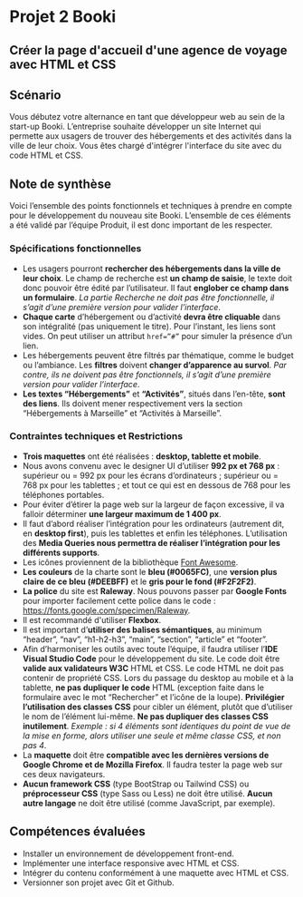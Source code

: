 # Projet 2 Booki
## Créer la page d'accueil d'une agence de voyage avec HTML et CSS
## Scénario
Vous débutez votre alternance en tant que développeur web au sein de la start-up Booki. 
L’entreprise souhaite développer un site Internet qui permette aux usagers de trouver des hébergements et des activités dans la ville de leur choix.
Vous êtes chargé d'intégrer l'interface du site avec du code HTML et CSS. 
## Note de synthèse
Voici l’ensemble des points fonctionnels et techniques à prendre en compte pour le développement du nouveau
site Booki. L’ensemble de ces éléments a été validé par l’équipe Produit, il est donc important de les respecter.

### Spécifications fonctionnelles
- Les usagers pourront **rechercher des hébergements dans la ville de leur choix**.
Le champ de recherche est **un champ de saisie**, le texte doit donc pouvoir être
édité par l’utilisateur.
Il faut **englober ce champ dans un formulaire**. *La partie Recherche ne doit pas
être fonctionnelle, il s’agit d’une première version pour valider l’interface*.
- **Chaque carte** d’hébergement ou d’activité **devra être cliquable** dans son
intégralité (pas uniquement le titre). 
Pour l’instant, les liens sont vides. On peut utiliser un attribut `href=”#”` pour
simuler la présence d’un lien.
- Les hébergements peuvent être filtrés par thématique, comme le budget ou
l’ambiance.
Les **filtres** doivent **changer d’apparence au survol**. *Par contre, ils ne doivent pas
être fonctionnels, il s’agit d’une première version pour valider l’interface*.
- **Les textes “Hébergements”** et **“Activités”**, situés dans l’en-tête, **sont des liens**. Ils
doivent mener respectivement vers la section “Hébergements à Marseille” et
“Activités à Marseille”.

### Contraintes techniques et Restrictions
- **Trois maquettes** ont été réalisées : **desktop, tablette et mobile**.
- Nous avons convenu avec le designer UI d’utiliser **992 px et 768 px** :
supérieur ou = 992 px pour les écrans d’ordinateurs ;
supérieur ou = 768 px pour les tablettes ;
et tout ce qui est en dessous de 768 pour les téléphones portables.
- Pour éviter d’étirer la page web sur la largeur de façon excessive, il va falloir déterminer
**une largeur maximum de 1 400 px**.
- Il faut d’abord réaliser l’intégration pour les ordinateurs (autrement dit, en **desktop first**),
puis les tablettes et enfin les téléphones. L’utilisation des **Media Queries nous permettra
de réaliser l’intégration pour les différents supports**.
- Les icônes proviennent de la bibliothèque [Font Awesome](https://fontawesome.com/).
- **Les couleurs** de la charte sont le **bleu (#0065FC)**, une **version plus claire de ce bleu
(#DEEBFF)** et le **gris pour le fond (#F2F2F2)**.
- **La police** du site est **Raleway**. Nous pouvons passer par **Google Fonts** pour importer
facilement cette police dans le code : https://fonts.google.com/specimen/Raleway.
- Il est recommandé d'utiliser **Flexbox**.
- Il est important d’**utiliser des balises sémantiques**, au minimum “header”, “nav”,
“h1-h2-h3”, “main”, “section”, “article” et “footer”.
-  Afin d’harmoniser les outils avec toute l’équipe, il faudra utiliser l’**IDE Visual Studio
Code** pour le développement du site.
Le code doit être **valide aux validateurs W3C** HTML et CSS.
Le code HTML ne doit pas contenir de propriété CSS.
Lors du passage du desktop au mobile et à la tablette, **ne pas dupliquer le code**
HTML (exception faite dans le formulaire avec le mot “Rechercher” et l’icône de la
loupe).
**Privilégier l’utilisation des classes CSS** pour cibler un élément, plutôt que d’utiliser
le nom de l’élément lui-même.
**Ne pas dupliquer des classes CSS inutilement**. *Exemple : si 4 éléments sont
identiques du point de vue de la mise en forme, alors utiliser une seule et même
classe CSS, et non pas 4*.
- La **maquette** doit être **compatible avec les dernières versions de Google Chrome et de
Mozilla Firefox**. Il faudra tester la page web sur ces deux navigateurs.
- **Aucun framework CSS** (type BootStrap ou Tailwind CSS) ou **préprocesseur CSS** (type Sass
ou Less) ne doit être utilisé.
**Aucun autre langage** ne doit être utilisé (comme JavaScript, par exemple).
## Compétences évaluées
- Installer un environnement de développement front-end.
- Implémenter une interface responsive avec HTML et CSS.
- Intégrer du contenu conformément à une maquette avec HTML et CSS.
- Versionner son projet avec Git et Github.
